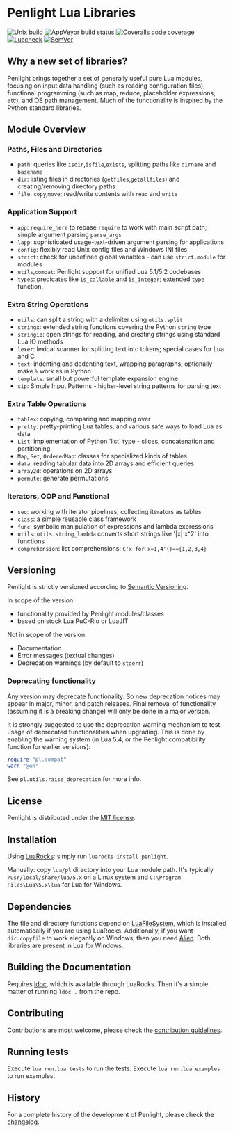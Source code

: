 # Penlight Lua Libraries

[![Unix build](https://img.shields.io/github/workflow/status/lunarmodules/penlight/Unix%20build?label=Unix%20build&logo=linux)](https://github.com/lunarmodules/Penlight/actions)
[![AppVeyor build status](https://img.shields.io/appveyor/build/Tieske/penlight-ta1gi/master?label=Windows%20build&logo=windows)](https://ci.appveyor.com/project/Tieske/penlight-ta1gi/branch/master)
[![Coveralls code coverage](https://img.shields.io/coveralls/github/lunarmodules/Penlight?logo=coveralls)](https://coveralls.io/github/lunarmodules/Penlight)
[![Luacheck](https://github.com/lunarmodules/Penlight/workflows/Luacheck/badge.svg)](https://github.com/lunarmodules/Penlight/actions)
[![SemVer](https://img.shields.io/github/v/tag/lunarmodules/Penlight?color=brightgreen&label=SemVer&logo=semver&sort=semver)](CHANGELOG.md)

## Why a new set of libraries?

Penlight brings together a set of generally useful pure Lua modules,
focusing on input data handling (such as reading configuration files),
functional programming (such as map, reduce, placeholder expressions, etc),
and OS path management.  Much of the functionality is inspired by the
Python standard libraries.

## Module Overview

### Paths, Files and Directories

  * `path`: queries like `isdir`,`isfile`,`exists`, splitting paths like `dirname` and `basename`
  * `dir`: listing files in directories (`getfiles`,`getallfiles`) and creating/removing directory paths
  * `file`: `copy`,`move`; read/write contents with `read` and `write`

### Application Support

  * `app`: `require_here` to rebase `require` to work with main script path; simple argument parsing `parse_args`
  * `lapp`: sophisticated usage-text-driven argument parsing for applications
  * `config`: flexibly read Unix config files and Windows INI files
  * `strict`: check for undefined global variables - can use `strict.module` for modules
  * `utils`,`compat`: Penlight support for unified Lua 5.1/5.2 codebases
  * `types`: predicates like `is_callable` and `is_integer`; extended `type` function.

### Extra String Operations

  * `utils`: can split a string with a delimiter using `utils.split`
  * `stringx`: extended string functions covering the Python `string` type
  * `stringio`:  open strings for reading, and creating strings using standard Lua IO methods
  * `lexer`:  lexical scanner for splitting text into tokens; special cases for Lua and C
  * `text`:  indenting and dedenting text, wrapping paragraphs; optionally make `%` work as in Python
  * `template`:  small but powerful template expansion engine
  * `sip`:  Simple Input Patterns - higher-level string patterns for parsing text

### Extra Table Operations

  * `tablex`: copying, comparing and mapping over
  * `pretty`: pretty-printing Lua tables, and various safe ways to load Lua as data
  * `List`: implementation of Python 'list' type - slices, concatenation and partitioning
  * `Map`, `Set`, `OrderedMap`: classes for specialized kinds of tables
  * `data`: reading tabular data into 2D arrays and efficient queries
  * `array2d`: operations on 2D arrays
  * `permute`: generate permutations

### Iterators, OOP and Functional

   * `seq`:  working with iterator pipelines; collecting iterators as tables
   * `class`: a simple reusable class framework
   * `func`: symbolic manipulation of expressions and lambda expressions
   * `utils`: `utils.string_lambda` converts short strings like '|x| x^2' into functions
   * `comprehension`: list comprehensions: `C'x for x=1,4'()=={1,2,3,4}`

## Versioning

Penlight is strictly versioned according to [Semantic Versioning](https://semver.org/).

In scope of the version:
 * functionality provided by Penlight modules/classes
 * based on stock Lua PuC-Rio or LuaJIT

Not in scope of the version:
 * Documentation
 * Error messages (textual changes)
 * Deprecation warnings (by default to `stderr`)

### Deprecating functionality

Any version may deprecate functionality. So new deprecation notices may appear
in major, minor, and patch releases. Final removal of functionality (assuming it
is a breaking change) will only be done in a major version.

It is strongly suggested to use the deprecation warning mechanism to test usage
of deprecated functionalities when upgrading. This is done by enabling the
warning system (in Lua 5.4, or the Penlight compatibility function for earlier
versions):

```lua
require "pl.compat"
warn "@on"
```

See `pl.utils.raise_deprecation` for more info.

## License

Penlight is distributed under the [MIT license](LICENSE.md).

## Installation

Using [LuaRocks](https://luarocks.org): simply run `luarocks install penlight`.

Manually: copy `lua/pl` directory into your Lua module path. It's typically
`/usr/local/share/lua/5.x` on a Linux system and `C:\Program Files\Lua\5.x\lua`
for Lua for Windows.

## Dependencies

The file and directory functions depend on [LuaFileSystem](https://lunarmodules.github.io/luafilesystem/),
which is installed automatically if you are using LuaRocks. Additionally, if you want `dir.copyfile` to work
elegantly on Windows, then you need [Alien](http://mascarenhas.github.io/alien/). Both libraries are present
in Lua for Windows.

## Building the Documentation

Requires [ldoc](https://github.com/stevedonovan/LDoc), which is available
through LuaRocks.  Then it's a simple matter of running `ldoc .` from the repo.

## Contributing

Contributions are most welcome, please check the [contribution guidelines](CONTRIBUTING.md).

## Running tests

Execute `lua run.lua tests` to run the tests. Execute `lua run.lua examples` to run examples.

## History

For a complete history of the development of Penlight, please check the [changelog](CHANGELOG.md).
